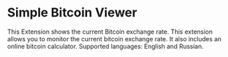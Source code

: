 # Simple Bitcoin Viewer
This Extension shows the current Bitcoin exchange rate.  This extension allows you to monitor the current bitcoin exchange rate. It also includes an online bitcoin calculator. Supported languages: English and Russian.
